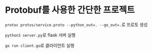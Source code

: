 # Protobuf를 사용한 간단한 프로젝트

`protoc protos/service.proto --python_out=. --go_out=.`로 프로토 생성

`python3 server.py`로 flask 서버 실행

`go run client.go`로 클라이언트 실행

